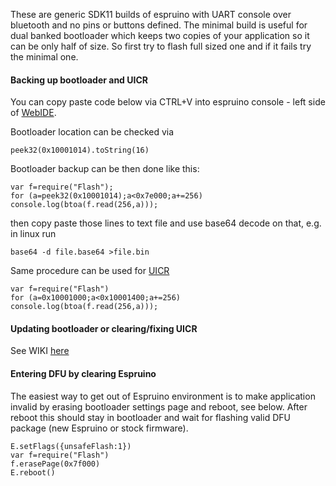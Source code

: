 These are generic SDK11 builds of espruino with UART console over bluetooth and no pins or buttons defined.
The minimal build is useful for dual banked bootloader which keeps two copies of your application so it can be only half of size.
So first try to flash full sized one and if it fails try the minimal one.

#### Backing up bootloader and UICR

You can copy paste code below via CTRL+V into espruino console - left side of [WebIDE](https://www.espruino.com/ide/). 

Bootloader location can be checked via 
```
peek32(0x10001014).toString(16)
```
Bootloader backup can be then done like this:
```
var f=require("Flash");
for (a=peek32(0x10001014);a<0x7e000;a+=256) console.log(btoa(f.read(256,a)));
```
then copy paste those lines to text file and use base64 decode on that, e.g. in linux run
```
base64 -d file.base64 >file.bin
```

Same procedure can be used for [UICR](https://infocenter.nordicsemi.com/topic/com.nordic.infocenter.nrf52832.ps.v1.1/uicr.html?cp=4_2_0_13#concept_rnp_grp_xr)

```
var f=require("Flash")
for (a=0x10001000;a<0x10001400;a+=256) console.log(btoa(f.read(256,a)));
```

#### Updating bootloader or clearing/fixing UICR
See WIKI [here](https://github.com/fanoush/ds-d6/wiki/Replacing-Nordic-DFU-bootloader)


#### Entering DFU by clearing Espruino

The easiest way to get out of Espruino environment is to make application invalid by erasing bootloader settings page and reboot, see below. After reboot this should stay in bootloader and wait for flashing valid DFU package (new Espruino or stock firmware).

```
E.setFlags({unsafeFlash:1})
var f=require("Flash")
f.erasePage(0x7f000)
E.reboot()
```
